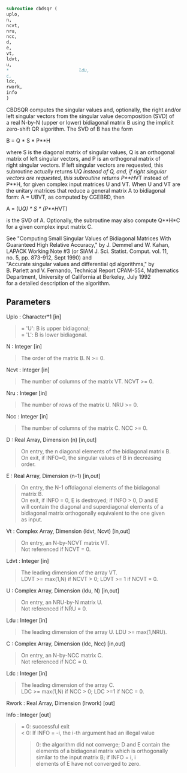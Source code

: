 ```fortran  
subroutine cbdsqr (  
uplo,  
n,  
ncvt,  
nru,  
ncc,  
d,  
e,  
vt,  
ldvt,  
u,  
*                          ldu,  
c,  
ldc,  
rwork,  
info  
)  
```  
  
CBDSQR computes the singular values and, optionally, the right and/or  
left singular vectors from the singular value decomposition (SVD) of  
a real N-by-N (upper or lower) bidiagonal matrix B using the implicit  
zero-shift QR algorithm.  The SVD of B has the form  
  
B = Q * S * P**H  
  
where S is the diagonal matrix of singular values, Q is an orthogonal  
matrix of left singular vectors, and P is an orthogonal matrix of  
right singular vectors.  If left singular vectors are requested, this  
subroutine actually returns U*Q instead of Q, and, if right singular  
vectors are requested, this subroutine returns P**H*VT instead of  
P**H, for given complex input matrices U and VT.  When U and VT are  
the unitary matrices that reduce a general matrix A to bidiagonal  
form: A = U*B*VT, as computed by CGEBRD, then  
  
A = (U*Q) * S * (P**H*VT)  
  
is the SVD of A.  Optionally, the subroutine may also compute Q**H*C  
for a given complex input matrix C.  
  
See "Computing  Small Singular Values of Bidiagonal Matrices With  
Guaranteed High Relative Accuracy," by J. Demmel and W. Kahan,  
LAPACK Working Note #3 (or SIAM J. Sci. Statist. Comput. vol. 11,  
no. 5, pp. 873-912, Sept 1990) and  
"Accurate singular values and differential qd algorithms," by  
B. Parlett and V. Fernando, Technical Report CPAM-554, Mathematics  
Department, University of California at Berkeley, July 1992  
for a detailed description of the algorithm.  
  
## Parameters  
Uplo : Character*1 [in]  
> = 'U':  B is upper bidiagonal;  
> = 'L':  B is lower bidiagonal.  
  
N : Integer [in]  
> The order of the matrix B.  N >= 0.  
  
Ncvt : Integer [in]  
> The number of columns of the matrix VT. NCVT >= 0.  
  
Nru : Integer [in]  
> The number of rows of the matrix U. NRU >= 0.  
  
Ncc : Integer [in]  
> The number of columns of the matrix C. NCC >= 0.  
  
D : Real Array, Dimension (n) [in,out]  
> On entry, the n diagonal elements of the bidiagonal matrix B.  
> On exit, if INFO=0, the singular values of B in decreasing  
> order.  
  
E : Real Array, Dimension (n-1) [in,out]  
> On entry, the N-1 offdiagonal elements of the bidiagonal  
> matrix B.  
> On exit, if INFO = 0, E is destroyed; if INFO > 0, D and E  
> will contain the diagonal and superdiagonal elements of a  
> bidiagonal matrix orthogonally equivalent to the one given  
> as input.  
  
Vt : Complex Array, Dimension (ldvt, Ncvt) [in,out]  
> On entry, an N-by-NCVT matrix VT.  
> Not referenced if NCVT = 0.  
  
Ldvt : Integer [in]  
> The leading dimension of the array VT.  
> LDVT >= max(1,N) if NCVT > 0; LDVT >= 1 if NCVT = 0.  
  
U : Complex Array, Dimension (ldu, N) [in,out]  
> On entry, an NRU-by-N matrix U.  
> Not referenced if NRU = 0.  
  
Ldu : Integer [in]  
> The leading dimension of the array U.  LDU >= max(1,NRU).  
  
C : Complex Array, Dimension (ldc, Ncc) [in,out]  
> On entry, an N-by-NCC matrix C.  
> Not referenced if NCC = 0.  
  
Ldc : Integer [in]  
> The leading dimension of the array C.  
> LDC >= max(1,N) if NCC > 0; LDC >=1 if NCC = 0.  
  
Rwork : Real Array, Dimension (lrwork) [out]  
  
Info : Integer [out]  
> = 0:  successful exit  
> < 0:  If INFO = -i, the i-th argument had an illegal value  
> > 0:  the algorithm did not converge; D and E contain the  
> elements of a bidiagonal matrix which is orthogonally  
> similar to the input matrix B;  if INFO = i, i  
> elements of E have not converged to zero.  
  
